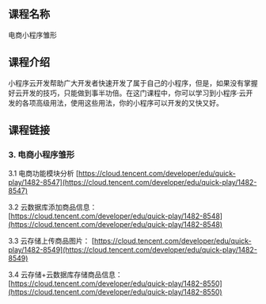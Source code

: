 ## 课程名称
电商小程序雏形

## 课程介绍
小程序云开发帮助广大开发者快速开发了属于自己的小程序，但是，如果没有掌握好云开发的技巧，只能做到事半功倍。在这门课程中，你可以学习到小程序·云开发的各项高级用法，使用这些用法，你的小程序可以开发的又快又好。

## 课程链接

### 3. 电商小程序雏形

3.1 电商功能模块分析
[https://cloud.tencent.com/developer/edu/quick-play/1482-8547](https://cloud.tencent.com/developer/edu/quick-play/1482-8547)

3.2 云数据库添加商品信息：
[https://cloud.tencent.com/developer/edu/quick-play/1482-8548](https://cloud.tencent.com/developer/edu/quick-play/1482-8548)

3.3 云存储上传商品图片：
[https://cloud.tencent.com/developer/edu/quick-play/1482-8549](https://cloud.tencent.com/developer/edu/quick-play/1482-8549)

3.4 云存储+云数据库存储商品信息：
[https://cloud.tencent.com/developer/edu/quick-play/1482-8550](https://cloud.tencent.com/developer/edu/quick-play/1482-8550)


















